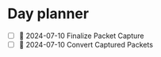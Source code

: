 # Day planner

- [ ] 📅 2024-07-10  Finalize Packet Capture
- [ ] 📅 2024-07-10  Convert Captured Packets